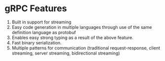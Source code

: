# gRPC Features

1. Built in support for streaming
2. Easy code generation in multiple languages through use of the same definition language as protobuf
3. Enables easy strong typing as a result of the above feature.
4. Fast binary serialization.
5. Multiple patterns for communication (traditional request-response, client streaming, server streaming, bidirectional streaming)
